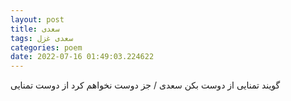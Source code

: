 ```yaml
---
layout: post
title: سعدی
tags: سعدی غزل
categories: poem
date: 2022-07-16 01:49:03.224622
---
```


گویند تمنایی از دوست بکن سعدی / جز دوست نخواهم کرد از دوست تمنایی